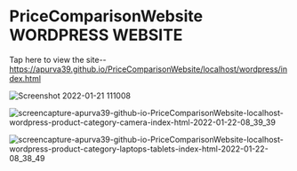 # PriceComparisonWebsite WORDPRESS WEBSITE

Tap here to view the site--https://apurva39.github.io/PriceComparisonWebsite/localhost/wordpress/index.html

![Screenshot 2022-01-21 111008](https://user-images.githubusercontent.com/88641285/150622565-17131374-d7d0-4091-9c97-f616cbd754f9.png)

![screencapture-apurva39-github-io-PriceComparisonWebsite-localhost-wordpress-product-category-camera-index-html-2022-01-22-08_39_39](https://user-images.githubusercontent.com/88641285/150622688-17250ece-72ec-4313-8dd6-53afedb7a78e.png)

![screencapture-apurva39-github-io-PriceComparisonWebsite-localhost-wordpress-product-category-laptops-tablets-index-html-2022-01-22-08_38_49](https://user-images.githubusercontent.com/88641285/150622712-1b6cb30a-0d90-4cdc-9751-9ba6fd022009.png)
